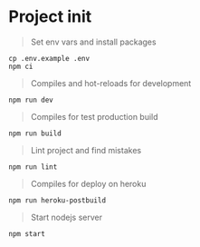 # Project init

> Set env vars and install packages

```
cp .env.example .env
npm ci
```

> Compiles and hot-reloads for development

```
npm run dev
```

> Compiles for test production build

```
npm run build
```

> Lint project and find mistakes

```
npm run lint
```

> Compiles for deploy on heroku

```
npm run heroku-postbuild
```

> Start nodejs server

```
npm start
```
